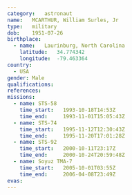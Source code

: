 ```yaml
---
category:	astronaut
name:	MCARTHUR, William Surles, Jr
type:	military
dob:	1951-07-26
birthplace:
  - name:	Laurinburg, North Carolina
    latitude:	34.774342
    longitude:	-79.463364
country:
  - USA
gender:	Male
qualifications:
references:
missions:
  - name: STS-58
    time_start:   1993-10-18T14:53Z
    time_end:     1993-11-01T15:05:43Z
  - name: STS-74
    time_start:   1995-11-12T12:30:43Z
    time_end:     1995-11-20T17:01:28Z
  - name: STS-92
    time_start:   2000-10-11T23:17Z
    time_end:     2000-10-24T20:59:48Z
  - name: Soyuz TMA-7
    time_start:   2005-10-01T03:55Z
    time_end:     2006-04-08T23:49Z
evas:
---
```

